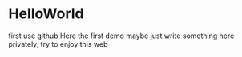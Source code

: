 # HelloWorld
first use github
Here the first demo
maybe just write something here privately, try to enjoy this web
